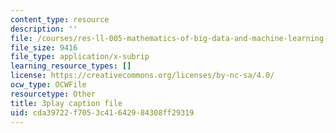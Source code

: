 ```yaml
---
content_type: resource
description: ''
file: /courses/res-ll-005-mathematics-of-big-data-and-machine-learning-january-iap-2020/cda39722f7053c41642984308ff29319_WkYdi40yNwY.srt
file_size: 9416
file_type: application/x-subrip
learning_resource_types: []
license: https://creativecommons.org/licenses/by-nc-sa/4.0/
ocw_type: OCWFile
resourcetype: Other
title: 3play caption file
uid: cda39722-f705-3c41-6429-84308ff29319
---
```

